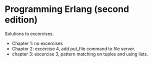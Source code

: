 # Programming Erlang (second edition)

Solutions to excercises.

- Chapter 1: no excercises
- Chapter 2: excercise 4, add put_file command to file server.
- chapter 3: excercise 3, pattern matching on tuples and using lists.
